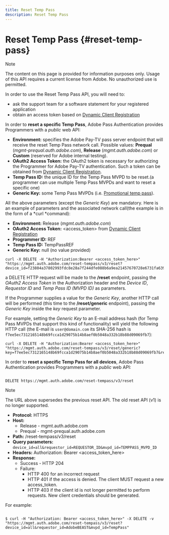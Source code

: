 ```yaml
---
title: Reset Temp Pass
description: Reset Temp Pass
---
```

# Reset Temp Pass {#reset-temp-pass}

>[!NOTE]
>
>The content on this page is provided for information purposes only. Usage of this API requires a current license from Adobe. No unauthorized use is permitted.
>
>In order to use the Reset Temp Pass API, you will need to: 
>- ask the support team for a software  statement for your registered application
>- obtain an access token based on [Dynamic Client Registration](dynamic-client-registration.md)
> 
 
In order to **reset a specific Temp Pass**, Adobe Pass Authentication provides Programmers with a *public* web API:

- **Environment:** specifies the Adobe Pay-TV pass server endpoint that will receive the reset Temp Pass network call. Possible values: **Prequal** (*mgmt-prequal.auth.adobe.com*), **Release** (*mgmt.auth.adobe.com*) or **Custom** (reserved for Adobe internal testing).
- **OAuth2 Access Token:** the OAuth2 token is necessary for authorizing the Programmer for Adobe Pay-TV authentication. Such a token can be obtained from [Dynamic Client Registration](dynamic-client-registration.md).
- **Temp Pass ID:** the unique ID for the Temp Pass MVPD to be reset.(a programmer can use multiple Temp Pass MVPDs and want to reset a specific one)
- **Generic Key:** some Temp Pass MVPDs (i.e. [Promotional temp pass](promotional-temp-pass.md)).

All the above parameters (except the *Generic Key*) are mandatory. Here is an example of parameters and the associated network call(the example is in the form of a *curl *command):

- **Environment:** Release (*mgmt.auth.adobe.com*)
- **OAuth2 Access Token:** <access_token> from [Dynamic Client Registration](dynamic-client-registration.md)
- **Programmer ID:** REF
- **Temp Pass ID:** TempPassREF
- **Generic Key:** null (no value provided)

```curl
curl -X DELETE -H "Authorization:Bearer <access_token_here>" "https://mgmt.auth.adobe.com/reset-tempass/v3/reset?device_id=f23804a37802993fdc8e28a7f244dfe088b6a9ea21457670728e6731fa639991&requestor_id=REF&mvpd_id=TempPassREF"
```

a DELETE HTTP request will be made to the **/reset** endpoint, passing the *OAuth2 Access Token* in the Authorization header and the *Device ID*, *Requestor ID* and *Temp Pass ID (MVPD ID)* as parameters.

If the Programmer supplies a value for the *Generic Key*, another HTTP call will be performed (this time to the **/reset/generic** endpoint), passing the *Generic Key* inside the *key* request parameter.

For example, setting the *Generic Key* to an E-mail address hash (for
Temp Pass MVPDs that support this kind of functionality) will yield the
following HTTP call (the E-mail is `user@domain.com` its SHA-256
hash is `f7ee5ec7312165148b69fcca1d29075b14b8aef0b5048a332b18b88d09069fb7`):

```curl
curl -X DELETE -H "Authorization:Bearer <access_token_here>"
"https://mgmt.auth.adobe.com/reset-tempass/v3/reset/generic?key=f7ee5ec7312165148b69fcca1d29075b14b8aef0b5048a332b18b88d09069fb7&requestor_id=REF&mvpd_id=TempPassREF"
```

 
In order to **reset a specific Temp Pass for all devices**, Adobe Pass Authentication provides Programmers with a *public* web API:

```url

DELETE https://mgmt.auth.adobe.com/reset-tempass/v3/reset

```

>[!NOTE]
>The URL above supersedes the previous reset API. The old reset API (v1) is no longer supported.

-   **Protocol:** HTTPS
-   **Host:**
    - Release - mgmt.auth.adobe.com
    - Prequal - mgmt-prequal.auth.adobe.com
-   **Path:** /reset-tempass/v3/reset 
-   **Query parameters:** `device_id=all&requestor_id=REQUESTOR_ID&mvpd_id=TEMPPASS_MVPD_ID`
-   **Headers:** Authorization: Bearer <access_token_here>
-   **Response:** 
    -   Success - HTTP 204
    -   Failure:
        - HTTP 400 for an incorrect request
        - HTTP 401 if the access is denied. The client MUST request a new access_token.
        - HTTP 403 if the client id is not longer permitted to perform requests. New client credentials should be generated.


For example:

```curl

$ curl -H "Authorization: Bearer <access_token_here>" -X DELETE -v "https://mgmt.auth.adobe.com/reset-tempass/v3/reset?device_id=all&requestor_id=AdobeBEAST&mvpd_id=TempPass"

```
